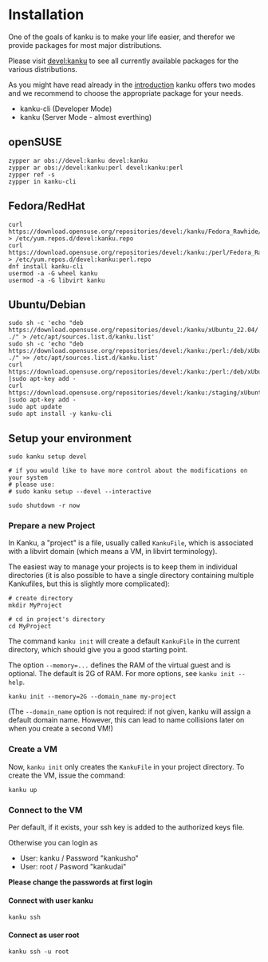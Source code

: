# Installation

One of the goals of kanku is to make your life easier, and therefor we provide packages for most major distributions.

Please visit [devel:kanku](https://build.opensuse.org/project/show/devel:kanku) to see all currently available packages for the various distributions.

As you might have read already in the [introduction](/) kanku offers two modes and we recommend to choose the appropriate package for your needs.

* kanku-cli (Developer Mode)
* kanku (Server Mode - almost everthing)


## openSUSE


    zypper ar obs://devel:kanku devel:kanku
    zypper ar obs://devel:kanku:perl devel:kanku:perl
    zypper ref -s
    zypper in kanku-cli


## Fedora/RedHat


    curl https://download.opensuse.org/repositories/devel:/kanku/Fedora_Rawhide/devel:kanku.repo > /etc/yum.repos.d/devel:kanku.repo
    curl https://download.opensuse.org/repositories/devel:/kanku:/perl/Fedora_Rawhide/devel:kanku:perl.repo > /etc/yum.repos.d/devel:kanku:perl.repo
    dnf install kanku-cli
    usermod -a -G wheel kanku
    usermod -a -G libvirt kanku


## Ubuntu/Debian


    sudo sh -c 'echo "deb https://download.opensuse.org/repositories/devel:/kanku/xUbuntu_22.04/ ./" > /etc/apt/sources.list.d/kanku.list'
    sudo sh -c 'echo "deb https://download.opensuse.org/repositories/devel:/kanku:/perl:/deb/xUbuntu_22.04/ ./" >> /etc/apt/sources.list.d/kanku.list'
    curl https://download.opensuse.org/repositories/devel:/kanku:/perl:/deb/xUbuntu_22.04/Release.key |sudo apt-key add -
    curl https://download.opensuse.org/repositories/devel:/kanku:/staging/xUbuntu_22.04/Release.key   |sudo apt-key add -
    sudo apt update
    sudo apt install -y kanku-cli


## Setup your environment

    sudo kanku setup devel

    # if you would like to have more control about the modifications on your system
    # please use:
    # sudo kanku setup --devel --interactive

    sudo shutdown -r now


### Prepare a new Project

In Kanku, a "project" is a file, usually called `KankuFile`, which is
associated with a libvirt domain (which means a VM, in libvirt terminology).

The easiest way to manage your projects is to keep them in individual
directories (it is also possible to have a single directory containing
multiple Kankufiles, but this is slightly more complicated):

    # create directory
    mkdir MyProject

    # cd in project's directory
    cd MyProject

The command `kanku init` will create a default `KankuFile` in the current
directory, which should give you a good starting point.

The option `--memory=...` defines the RAM of the virtual guest and is optional.
The default is 2G of RAM. For more options, see `kanku init --help`.

    kanku init --memory=2G --domain_name my-project

(The `--domain_name` option is not required: if not given, kanku will assign
a default domain name. However, this can lead to name collisions later on when
you create a second VM!)


### Create a VM

Now, `kanku init` only creates the `KankuFile` in your project directory. To
create the VM, issue the command:

    kanku up


### Connect to the VM

Per default, if it exists, your ssh key is added to the authorized keys file.

Otherwise you can login as

* User: kanku / Password "kankusho"
* User: root / Pasword "kankudai"

**Please change the passwords at first login**


#### Connect with user kanku

    kanku ssh

#### Connect as user root

    kanku ssh -u root
